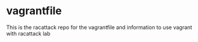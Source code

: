 vagrantfile
===========

This is the racattack repo for the vagrantfile and information to use vagrant with racattack lab
